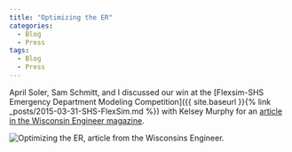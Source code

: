 ```yaml
---
title: "Optimizing the ER"
categories:
  - Blog
  - Press
tags:
  - Blog
  - Press
---
```


April Soler, Sam Schmitt, and I discussed our win at the [Flexsim-SHS Emergency Department Modeling Competition]({{ site.baseurl }}{% link _posts/2015-03-31-SHS-FlexSim.md %}) with Kelsey Murphy for an [article in the Wisconsin Engineer magazine](https://search.library.wisc.edu/digital/AFJAZLALE6WG558O/pages/AFSPWRZMI6BFAZ9B).

<img src="{{ site.url }}{{ site.baseurl }}/assets/post_assets/2015-Wisconsin-Engineer/optimizing_the_er.jpg" alt="Optimizing the ER, article from the Wisconsins Engineer." >
